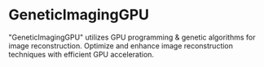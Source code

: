 # GeneticImagingGPU
"GeneticImagingGPU" utilizes GPU programming &amp; genetic algorithms for image reconstruction. Optimize and enhance image reconstruction techniques with efficient GPU acceleration.
